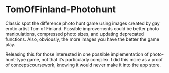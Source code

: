 TomOfFinland-Photohunt
======================

Classic spot the difference photo hunt game using images created by gay erotic artist Tom of Finland. Possible improvements could be better photo manipulations, compressed photo sizes, and updating deprecated functions. Also, obviously, the more images you have the better the game play.

Releasing this for those interested in one possible implementation of photo-hunt-type game, not that it’s particularly complex. I did this more as a proof of concept/coursework, knowing it would never make it into the app store.


